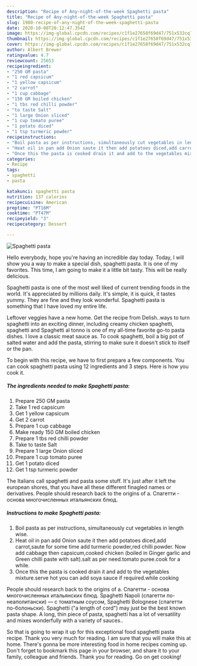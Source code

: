 ```yaml
---
description: "Recipe of Any-night-of-the-week Spaghetti pasta"
title: "Recipe of Any-night-of-the-week Spaghetti pasta"
slug: 1980-recipe-of-any-night-of-the-week-spaghetti-pasta
date: 2020-10-08T20:12:47.354Z
image: https://img-global.cpcdn.com/recipes/c1f1e27658f69d47/751x532cq70/spaghetti-pasta-recipe-main-photo.jpg
thumbnail: https://img-global.cpcdn.com/recipes/c1f1e27658f69d47/751x532cq70/spaghetti-pasta-recipe-main-photo.jpg
cover: https://img-global.cpcdn.com/recipes/c1f1e27658f69d47/751x532cq70/spaghetti-pasta-recipe-main-photo.jpg
author: Albert Brewer
ratingvalue: 4.7
reviewcount: 25653
recipeingredient:
- "250 GM pasta"
- "1 red capsicum"
- "1 yellow capsicum"
- "2 carrot"
- "1 cup cabbage"
- "150 GM boiled chicken"
- "1 tbs red chilli powder"
- "to taste Salt"
- "1 large Onion sliced"
- "1 cup tomato puree"
- "1 potato diced"
- "1 tsp turmeric powder"
recipeinstructions:
- "Boil pasta as per instructions, simultaneously cut vegetables in length wise."
- "Heat oil in pan add Onion saute it then add potatoes diced,add carrot,saute for some time add turmeric powder,red chilli powder. Now add cabbage then capsicum,cooked chicken (boiled in Ginger garlic and Green chilli paste with salt).salt as per need.tomato puree.cook for a while."
- "Once this the pasta is cooked drain it and add to the vegetables mixture.serve hot you can add soya sauce if required.while cooking"
categories:
- Recipe
tags:
- spaghetti
- pasta

katakunci: spaghetti pasta 
nutrition: 137 calories
recipecuisine: American
preptime: "PT16M"
cooktime: "PT47M"
recipeyield: "3"
recipecategory: Dessert

---
```



![Spaghetti pasta](https://img-global.cpcdn.com/recipes/c1f1e27658f69d47/751x532cq70/spaghetti-pasta-recipe-main-photo.jpg)

Hello everybody, hope you're having an incredible day today. Today, I will show you a way to make a special dish, spaghetti pasta. It is one of my favorites. This time, I am going to make it a little bit tasty. This will be really delicious.

Spaghetti pasta is one of the most well liked of current trending foods in the world. It's appreciated by millions daily. It's simple, it is quick, it tastes yummy. They are fine and they look wonderful. Spaghetti pasta is something that I have loved my entire life.

Leftover veggies have a new home. Get the recipe from Delish..ways to turn spaghetti into an exciting dinner, including creamy chicken spaghetti, spaghetti and Spaghetti al tonno is one of my all-time favorite go-to pasta dishes. I love a classic meat sauce as. To cook spaghetti, boil a big pot of salted water and add the pasta, stirring to make sure it doesn&#39;t stick to itself or the pan.


To begin with this recipe, we have to first prepare a few components. You can cook spaghetti pasta using 12 ingredients and 3 steps. Here is how you cook it.

<!--inarticleads1-->

##### The ingredients needed to make Spaghetti pasta:

1. Prepare 250 GM pasta
1. Take 1 red capsicum
1. Get 1 yellow capsicum
1. Get 2 carrot
1. Prepare 1 cup cabbage
1. Make ready 150 GM boiled chicken
1. Prepare 1 tbs red chilli powder
1. Take to taste Salt
1. Prepare 1 large Onion sliced
1. Prepare 1 cup tomato puree
1. Get 1 potato diced
1. Get 1 tsp turmeric powder


The Italians call spaghetti and pasta some stuff. It&#39;s just after it left the european shores, that you have all these different finagled names or derivatives. People should research back to the origins of a. Cпагетти - основа многочисленных итальянских блюд. 

<!--inarticleads2-->

##### Instructions to make Spaghetti pasta:

1. Boil pasta as per instructions, simultaneously cut vegetables in length wise.
1. Heat oil in pan add Onion saute it then add potatoes diced,add carrot,saute for some time add turmeric powder,red chilli powder. Now add cabbage then capsicum,cooked chicken (boiled in Ginger garlic and Green chilli paste with salt).salt as per need.tomato puree.cook for a while.
1. Once this the pasta is cooked drain it and add to the vegetables mixture.serve hot you can add soya sauce if required.while cooking


People should research back to the origins of a. Cпагетти - основа многочисленных итальянских блюд. Spaghetti Napoli (спагетти по-неаполитански) — с томатным соусом, Spaghetti Bolognese (спагетти по-болоньски). Spaghetti (&#34;a length of cord&#34;) may just be the best known pasta shape. A long, thin piece of pasta, spaghetti has a lot of versatility and mixes wonderfully with a variety of sauces.. 

So that is going to wrap it up for this exceptional food spaghetti pasta recipe. Thank you very much for reading. I am sure that you will make this at home. There's gonna be more interesting food in home recipes coming up. Don't forget to bookmark this page in your browser, and share it to your family, colleague and friends. Thank you for reading. Go on get cooking!

